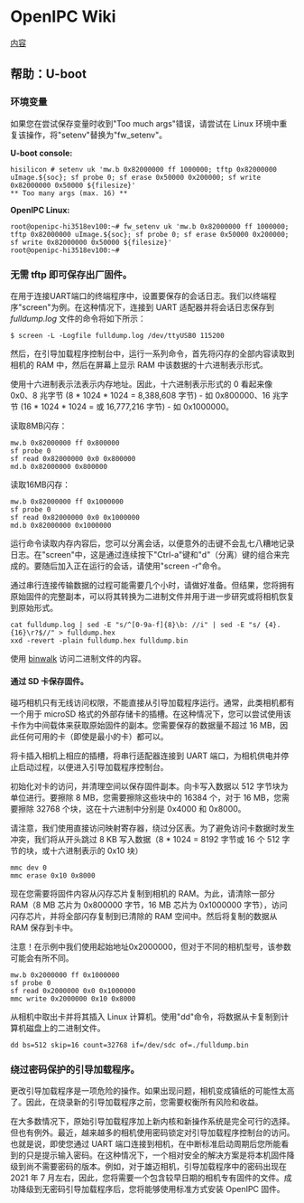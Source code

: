 # OpenIPC Wiki 
[内容](../README.zh.md)

帮助：U-boot 
------------

### 环境变量

如果您在尝试保存变量时收到"Too much args"错误，请尝试在 Linux 环境中重复该操作，将"setenv"替换为"fw_setenv"。

__U-boot console:__
```
hisilicon # setenv uk 'mw.b 0x82000000 ff 1000000; tftp 0x82000000 uImage.${soc}; sf probe 0; sf erase 0x50000 0x200000; sf write 0x82000000 0x50000 ${filesize}'
** Too many args (max. 16) **
```

__OpenIPC Linux:__
```
root@openipc-hi3518ev100:~# fw_setenv uk 'mw.b 0x82000000 ff 1000000; tftp 0x82000000 uImage.${soc}; sf probe 0; sf erase 0x50000 0x200000; sf write 0x82000000 0x50000 ${filesize}'
root@openipc-hi3518ev100:~#
```

### 无需 tftp 即可保存出厂固件。

在用于连接UART端口的终端程序中，设置要保存的会话日志。我们以终端程序"screen"为例。在这种情况下，连接到 UART 适配器并将会话日志保存到 _fulldump.log_ 文件的命令将如下所示：

```
$ screen -L -Logfile fulldump.log /dev/ttyUSB0 115200
```

然后，在引导加载程序控制台中，运行一系列命令，首先将闪存的全部内容读取到相机的 RAM 中，然后在屏幕上显示 RAM 中该数据的十六进制表示形式。

使用十六进制表示法表示内存地址。因此，十六进制表示形式的 0 看起来像 0x0、8 兆字节 (8 * 1024 * 1024 = 8,388,608 字节) - 如 0x800000、16 兆字节 (16 * 1024 * 1024 = 或 16,777,216 字节) - 如 0x1000000。

读取8MB闪存：

```
mw.b 0x82000000 ff 0x800000
sf probe 0
sf read 0x82000000 0x0 0x800000
md.b 0x82000000 0x800000
```

读取16MB闪存：

```
mw.b 0x82000000 ff 0x1000000
sf probe 0
sf read 0x82000000 0x0 0x1000000
md.b 0x82000000 0x1000000
```

运行命令读取内存内容后，您可以分离会话，以便意外的击键不会乱七八糟地记录日志。在"screen"中，这是通过连续按下"Ctrl-a"键和"d"（分离）键的组合来完成的。要随后加入正在运行的会话，请使用"screen -r"命令。

通过串行连接传输数据的过程可能需要几个小时，请做好准备。但结果，您将拥有原始固件的完整副本，可以将其转换为二进制文件并用于进一步研究或将相机恢复到原始形式。

```
cat fulldump.log | sed -E "s/^[0-9a-f]{8}\b: //i" | sed -E "s/ {4}.{16}\r?$//" > fulldump.hex
xxd -revert -plain fulldump.hex fulldump.bin
```

使用 [binwalk](https://github.com/ReFirmLabs/binwalk) 访问二进制文件的内容。

#### 通过 SD 卡保存固件。

碰巧相机只有无线访问权限，不能直接从引导加载程序运行。通常，此类相机都有一个用于 microSD 格式的外部存储卡的插槽。在这种情况下，您可以尝试使用该卡作为中间载体来获取原始固件的副本。您需要保存的数据量不超过 16 MB，因此任何可用的卡（即使是最小的卡）都可以。

将卡插入相机上相应的插槽，将串行适配器连接到 UART 端口，为相机供电并停止启动过程，以便进入引导加载程序控制台。

初始化对卡的访问，并清理空间以保存固件副本。向卡写入数据以 512 字节块为单位进行。要擦除 8 MB，您需要擦除这些块中的 16384 个，对于 16 MB，您需要擦除 32768 个块，这在十六进制中分别是 0x4000 和 0x8000。

请注意，我们使用直接访问映射寄存器，绕过分区表。为了避免访问卡数据时发生冲突，我们将从开头跳过 8 KB 写入数据（8 * 1024 = 8192 字节或 16 个 512 字节的块，或十六进制表示的 0x10 块）

```
mmc dev 0
mmc erase 0x10 0x8000
```

现在您需要将固件内容从闪存芯片复制到相机的 RAM。为此，请清除一部分 RAM（8 MB 芯片为 0x800000 字节，16 MB 芯片为 0x1000000 字节），访问闪存芯片，并将全部闪存复制到已清除的 RAM 空间中。然后将复制的数据从 RAM 保存到卡中。

注意！在示例中我们使用起始地址0x2000000，但对于不同的相机型号，该参数可能会有所不同。

```
mw.b 0x2000000 ff 0x1000000
sf probe 0
sf read 0x2000000 0x0 0x1000000
mmc write 0x2000000 0x10 0x8000
```

从相机中取出卡并将其插入 Linux 计算机。使用"dd"命令，将数据从卡复制到计算机磁盘上的二进制文件。

```
dd bs=512 skip=16 count=32768 if=/dev/sdc of=./fulldump.bin
```


### 绕过密码保护的引导加载程序。

更改引导加载程序是一项危险的操作。如果出现问题，相机变成镇纸的可能性太高了。因此，在烧录新的引导加载程序之前，您需要权衡所有风险和收益。

在大多数情况下，原始引导加载程序加上新内核和新操作系统是完全可行的选择。但也有例外。最近，越来越多的相机使用密码锁定对引导加载程序控制台的访问。也就是说，即使您通过 UART 端口连接到相机，在中断标准启动周期后您所能看到的只是提示输入密码。在这种情况下，一个相对安全的解决方案是将本机固件降级到尚不需要密码的版本。例如，对于雄迈相机，引导加载程序中的密码出现在 2021 年 7 月左右，因此，您将需要一个包含较早日期的相机专有固件的文件。成功降级到无密码引导加载程序后，您将能够使用标准方式安装 OpenIPC 固件。

